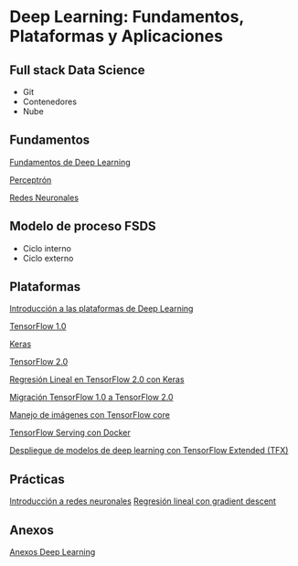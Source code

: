 # Deep Learning: Fundamentos, Plataformas y Aplicaciones
## Full stack Data Science
* Git
* Contenedores
* Nube
## Fundamentos
[Fundamentos de Deep Learning](Fundamentos.ipynb)

[Perceptrón](Perceptrón.ipynb)

[Redes Neuronales](RedesNeuronales.ipynb)
## Modelo de proceso FSDS
* Ciclo interno
* Ciclo externo

## Plataformas
[Introducción a las plataformas de Deep Learning](Introducción.ipynb)

[TensorFlow 1.0](TensorFlow1.ipynb)

[Keras](Keras.ipynb)

[TensorFlow 2.0](TensorFlow2.ipynb)

[Regresión Lineal en TensorFlow 2.0 con Keras](TensorFlow2Regresión.ipynb)

[Migración TensorFlow 1.0 a TensorFlow 2.0](Migración%20TF1%20a%20TF2.ipynb)

[Manejo de imágenes con TensorFlow core](TensorFlowImages.ipynb)

[TensorFlow Serving con Docker](DockerTensorFlowServing.ipynb)

[Despliegue de modelos de deep learning con TensorFlow Extended (TFX)](TensorFlowTFX.iypnb)

## Prácticas
[Introducción a redes neuronales](02_Intro_NN_HW.ipynb)
[Regresión lineal con gradient descent](01_Grad_descent_linear_reg_HW.ipynb)

## Anexos
[Anexos Deep Learning](Anexos.ipynb)
